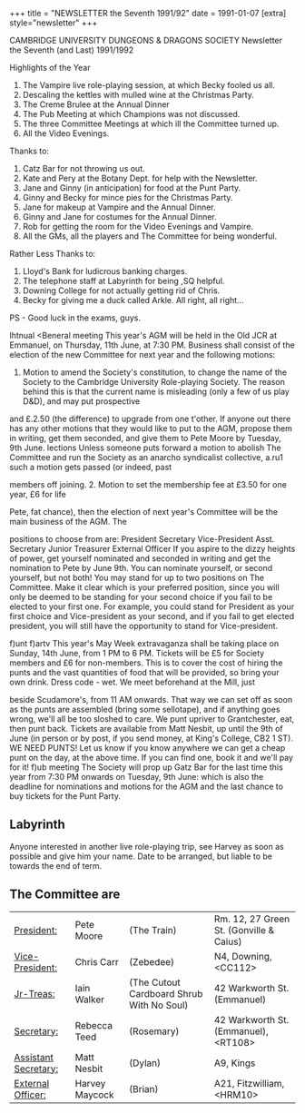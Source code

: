 +++
title = "NEWSLETTER the Seventh 1991/92"
date = 1991-01-07 
[extra]
style="newsletter"
+++


CAMBRIDGE UNIVERSITY DUNGEONS & DRAGONS SOCIETY
Newsletter the Seventh (and Last) 1991/1992

Highlights of the Year

1.	The Vampire live role-playing session, at which Becky fooled us all.
2.	Descaling the kettles with mulled wine at the Christmas Party.
3.	The Creme Brulee at the Annual Dinner
4.	The Pub Meeting at which Champions was not  discussed.
5.	The three Committee Meetings at which ill  the Committee turned up.
6.	All the Video Evenings.

Thanks to:

1.	Catz Bar for not throwing us out.
2.	Kate and Pery at the Botany Dept. for help with the Newsletter.
3.	Jane and Ginny (in anticipation) for food at the Punt Party.
4.	Ginny and Becky for mince pies for the Christmas Party.
5.	Jane for makeup at Vampire and the Annual Dinner.
6.	Ginny and Jane for costumes for the Annual Dinner.
7.	Rob for getting the room for the Video Evenings and Vampire.
9.	All the GMs, all the players and The Committee for being wonderful.

Rather Less Thanks  to:

1.	Lloyd's Bank for ludicrous banking charges.
2.	The telephone staff at Labyrinth for being ,SQ  helpful.
3.	Downing College for not actually getting rid of Chris.
4.	Becky for giving me a duck called Arkle. All right, all right...

PS - Good luck in the exams, guys.

lhtnual <Beneral meeting
This year's AGM will be held in the
Old JCR at Emmanuel, on Thursday, 11th June, at 7:30 PM.  Business shall consist of the election of the new Committee for next year and the following motions:

1.	Motion to amend the Society's constitution, to change the name of the Society to the Cambridge University Role-playing Society. The reason behind this is that the current name is misleading (only a few of us play D&D), and may put prospective

and £.2.50 (the difference) to upgrade from one t'other.
If anyone out there has any other motions that they would like to put to the AGM, propose them in writing, get them seconded, and give them to Pete Moore by Tuesday, 9th June.
 lections
Unless  someone  puts  forward  a
motion to abolish The Committee and run the Society as an anarcho­ syndicalist collective, a.ru1 such a motion gets passed (or indeed, past

members off joining.
2.	Motion to set the membership fee at £3.50 for one year, £6 for life

Pete, fat chance), then the election of next year's Committee will be the main  business  of  the  AGM.   The

positions to choose from are:
President	Secretary
Vice-President Asst. Secretary Junior Treasurer  External Officer If you aspire to the dizzy heights
of power, get yourself nominated and seconded in writing and get the nomination to Pete by June 9th. You can nominate yourself, or second yourself, but not both! You may stand for up to two positions on The Committee. Make it clear which is your preferred position, since you will only be deemed to be standing for your second choice if you fail to be elected to your first one. For example, you could stand for President as your first choice and Vice-president as your second, and if you fail to get elected president, you will still have the opportunity to stand for Vice-president.

f)unt f)artv
This year's May Week extravaganza shall be taking place on Sunday, 14th	June, from 1 PM to 6 PM. Tickets		will	be	£5	for	Society members and £6 for non-members. This is to cover the cost of hiring the punts and the vast quantities of food that will be provided, so bring your
own drink.	Dress code - wet.	We meet  beforehand	at  the  Mill,  just

beside Scudamore's, from 11 AM onwards. That way we can set off as soon as the punts are assembled (bring some sellotape), and if anything goes wrong, we'll all be too sloshed to care. We punt upriver to Grantchester, eat, then punt back.
Tickets are available from Matt Nesbit, up until the 9th of June (in person or by post, if you send money, at King's College, CB2 1 ST).
WE NEED PUNTS! Let us know if you know anywhere we can get a cheap punt on the day, at the above time. If you can find one, book it and we'll pay for it!
f)ub meeting
The Society will prop up Gatz Bar for the last time this year from 7:30 PM onwards on Tuesday, 9th June: which	is	also	the	deadline	for nominations and motions for the AGM and the last chance to buy tickets for the Punt Party.

## Labyrinth

Anyone interested in another live role-playing trip, see Harvey as soon as possible and give him your name. Date to be arranged, but liable to be towards the end of term.

## The Committee are

|||||
|-|-|-|-|
|<ins> President:</ins>|Pete Moore|(The Train)| Rm. 12, 27 Green St. (Gonville & Caius)|
|<ins> Vice-President:</ins>|Chris Carr| (Zebedee)|N4, Downing, \<CC112\>|
|<ins> Jr-Treas:</ins>|Iain Walker| (The Cutout Cardboard Shrub With No Soul)|42 Warkworth St. (Emmanuel)|
|<ins> Secretary:</ins>|Rebecca Teed| (Rosemary)|42 Warkworth St. (Emmanuel), \<RT108\>  |
|<ins>Assistant Secretary:</ins>   |Matt Nesbit| (Dylan)|A9, Kings|
|<ins>External Officer:</ins>|Harvey Maycock | (Brian)|A21, Fitzwilliam, \<HRM10\>|
